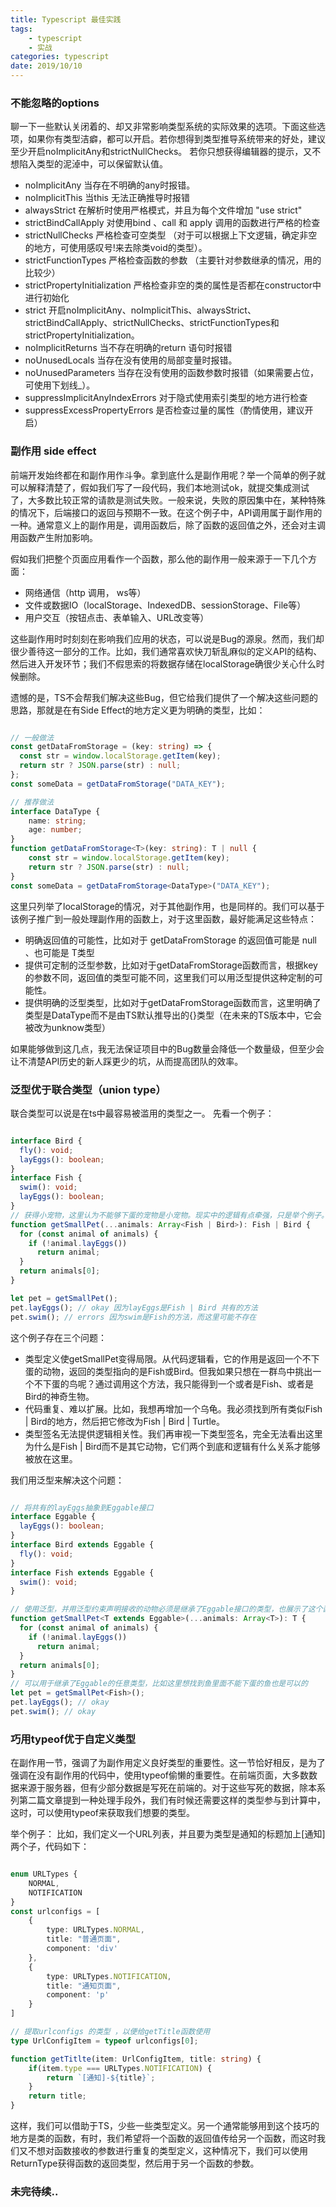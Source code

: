 ```yaml
---
title: Typescript 最佳实践
tags: 
    - typescript
    - 实战
categories: typescript
date: 2019/10/10
---
```


### 不能忽略的options

聊一下一些默认关闭着的、却又非常影响类型系统的实际效果的选项。下面这些选项，如果你有类型洁癖，都可以开启。若你想得到类型推导系统带来的好处，建议至少开启noImplicitAny和strictNullChecks。
若你只想获得编辑器的提示，又不想陷入类型的泥淖中，可以保留默认值。

+ noImplicitAny  当存在不明确的any时报错。
+ noImplicitThis 当this 无法正确推导时报错
+ alwaysStrict  在解析时使用严格模式，并且为每个文件增加 "use strict"
+ strictBindCallApply  对使用bind 、call 和 apply 调用的函数进行严格的检查
+ strictNullChecks 严格检查可空类型 （对于可以根据上下文逻辑，确定非空的地方，可使用感叹号!来去除类void的类型）。
+ strictFunctionTypes 严格检查函数的参数 （主要针对参数继承的情况，用的比较少）
+ strictPropertyInitialization  严格检查非空的类的属性是否都在constructor中进行初始化
+ strict 开启noImplicitAny、noImplicitThis、alwaysStrict、strictBindCallApply、strictNullChecks、strictFunctionTypes和strictPropertyInitialization。
+ noImplicitReturns 当不存在明确的return 语句时报错
+ noUnusedLocals  当存在没有使用的局部变量时报错。
+ noUnusedParameters  当存在没有使用的函数参数时报错（如果需要占位，可使用下划线_）。
+ suppressImplicitAnyIndexErrors 对于隐式使用索引类型的地方进行检查
+ suppressExcessPropertyErrors  是否检查过量的属性（酌情使用，建议开启）


### 副作用 side effect

前端开发始终都在和副作用作斗争。拿到底什么是副作用呢？举一个简单的例子就可以解释清楚了，假如我们写了一段代码，我们本地测试ok，就提交集成测试了，大多数比较正常的请款是测试失败。一般来说，失败的原因集中在，某种特殊的情况下，后端接口的返回与预期不一致。在这个例子中，API调用属于副作用的一种。通常意义上的副作用是，调用函数后，除了函数的返回值之外，还会对主调用函数产生附加影响。

假如我们把整个页面应用看作一个函数，那么他的副作用一般来源于一下几个方面：

+ 网络通信（http 调用， ws等）
+ 文件或数据IO（localStorage、IndexedDB、sessionStorage、File等）
+ 用户交互（按钮点击、表单输入、URL改变等）

这些副作用时时刻刻在影响我们应用的状态，可以说是Bug的源泉。然而，我们却很少善待这一部分的工作。比如，我们通常喜欢快刀斩乱麻似的定义API的结构、然后进入开发环节；我们不假思索的将数据存储在localStorage确很少关心什么时候删除。

遗憾的是，TS不会帮我们解决这些Bug，但它给我们提供了一个解决这些问题的思路，那就是在有Side Effect的地方定义更为明确的类型，比如：

```typescript

// 一般做法
const getDataFromStorage = (key: string) => {
  const str = window.localStorage.getItem(key);
  return str ? JSON.parse(str) : null;
};
const someData = getDataFromStorage("DATA_KEY");

// 推荐做法
interface DataType {
    name: string;
    age: number;
}
function getDataFromStorage<T>(key: string): T | null {
    const str = window.localStorage.getItem(key);
    return str ? JSON.parse(str) : null;
}
const someData = getDataFromStorage<DataType>("DATA_KEY");

```

这里只列举了localStorage的情况，对于其他副作用，也是同样的。我们可以基于该例子推广到一般处理副作用的函数上，对于这里函数，最好能满足这些特点：

+ 明确返回值的可能性，比如对于 getDataFromStorage 的返回值可能是 null 、也可能是 T类型
+ 提供可定制的泛型参数，比如对于getDataFromStorage函数而言，根据key的参数不同，返回值的类型可能不同，这里我们可以用泛型提供这种定制的可能性。
+ 提供明确的泛型类型，比如对于getDataFromStorage函数而言，这里明确了类型是DataType而不是由TS默认推导出的{}类型（在未来的TS版本中，它会被改为unknow类型）

如果能够做到这几点，我无法保证项目中的Bug数量会降低一个数量级，但至少会让不清楚API历史的新人踩更少的坑，从而提高团队的效率。


### 泛型优于联合类型（union type）

联合类型可以说是在ts中最容易被滥用的类型之一。
先看一个例子：

```typescript

interface Bird {
  fly(): void;
  layEggs(): boolean;
}
interface Fish {
  swim(): void;
  layEggs(): boolean;
}
// 获得小宠物，这里认为不能够下蛋的宠物是小宠物。现实中的逻辑有点牵强，只是举个例子。
function getSmallPet(...animals: Array<Fish | Bird>): Fish | Bird {
  for (const animal of animals) {
    if (!animal.layEggs())
      return animal;
  }
  return animals[0];
}

let pet = getSmallPet();
pet.layEggs(); // okay 因为layEggs是Fish | Bird 共有的方法
pet.swim(); // errors 因为swim是Fish的方法，而这里可能不存在

```

这个例子存在三个问题：

+ 类型定义使getSmallPet变得局限。从代码逻辑看，它的作用是返回一个不下蛋的动物，返回的类型指向的是Fish或Bird。但我如果只想在一群鸟中挑出一个不下蛋的鸟呢？通过调用这个方法，我只能得到一个或者是Fish、或者是Bird的神奇生物。
+ 代码重复、难以扩展。比如，我想再增加一个乌龟。我必须找到所有类似Fish | Bird的地方，然后把它修改为Fish | Bird | Turtle。
+ 类型签名无法提供逻辑相关性。我们再审视一下类型签名，完全无法看出这里为什么是Fish | Bird而不是其它动物，它们两个到底和逻辑有什么关系才能够被放在这里。


我们用泛型来解决这个问题：

```typescript

// 将共有的layEggs抽象到Eggable接口
interface Eggable {
  layEggs(): boolean;
}
interface Bird extends Eggable {
  fly(): void;
}
interface Fish extends Eggable {
  swim(): void;
}

// 使用泛型，并用泛型约束声明接收的动物必须是继承了Eggable接口的类型，也展示了这个函数的作用范围是Eggable
function getSmallPet<T extends Eggable>(...animals: Array<T>): T {
  for (const animal of animals) {
    if (!animal.layEggs())
      return animal;
  }
  return animals[0];
}
// 可以用于继承了Eggable的任意类型，比如这里想找到鱼里面不能下蛋的鱼也是可以的
let pet = getSmallPet<Fish>();
pet.layEggs(); // okay
pet.swim(); // okay

```


### 巧用typeof优于自定义类型

在副作用一节，强调了为副作用定义良好类型的重要性。这一节恰好相反，是为了强调在没有副作用的代码中，使用typeof偷懒的重要性。在前端页面，大多数数据来源于服务器，但有少部分数据是写死在前端的。对于这些写死的数据，除本系列第二篇文章提到一种处理手段外，我们有时候还需要这样的类型参与到计算中，这时，可以使用typeof来获取我们想要的类型。

举个例子：
比如，我们定义一个URL列表，并且要为类型是通知的标题加上[通知]两个子，代码如下：

```typescript

enum URLTypes {
    NORMAL,
    NOTIFICATION
}
const urlconfigs = [
    {
        type: URLTypes.NORMAL,
        title: "普通页面",
        component: 'div'
    },
    {
        type: URLTypes.NOTIFICATION,
        title: "通知页面",
        component: 'p'
    }
]

// 提取urlconfigs 的类型 ，以便给getTitle函数使用
type UrlConfigItem = typeof urlconfigs[0];

function getTitlte(item: UrlConfigItem, title: string) {
    if(item.type === URLTypes.NOTIFICATION) {
        return `[通知]-${title}`;
    }
    return title;
}

```

这样，我们可以借助于TS，少些一些类型定义。另一个通常能够用到这个技巧的地方是类的函数，有时，我们希望将一个函数的返回值传给另一个函数，而这时我们又不想对函数接收的参数进行重复的类型定义，这种情况下，我们可以使用ReturnType获得函数的返回类型，然后用于另一个函数的参数。

### 未完待续..

